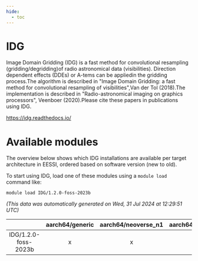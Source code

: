 ```yaml
---
hide:
  - toc
---
```


IDG
===


Image Domain Gridding (IDG) is a fast method for convolutional resampling (gridding/degridding)of radio astronomical data (visibilities). Direction dependent effects (DDEs) or A-tems can be appliedin the gridding process.The algorithm is described in "Image Domain Gridding: a fast method for convolutional resampling of visibilities",Van der Tol (2018).The implementation is described in "Radio-astronomical imaging on graphics processors", Veenboer (2020).Please cite these papers in publications using IDG.

https://idg.readthedocs.io/
# Available modules


The overview below shows which IDG installations are available per target architecture in EESSI, ordered based on software version (new to old).

To start using IDG, load one of these modules using a `module load` command like:

```shell
module load IDG/1.2.0-foss-2023b
```

*(This data was automatically generated on Wed, 31 Jul 2024 at 12:29:51 UTC)*  

| |aarch64/generic|aarch64/neoverse_n1|aarch64/neoverse_v1|x86_64/generic|x86_64/amd/zen2|x86_64/amd/zen3|x86_64/intel/haswell|x86_64/intel/skylake_avx512|
| :---: | :---: | :---: | :---: | :---: | :---: | :---: | :---: | :---: |
|IDG/1.2.0-foss-2023b|x|x|x|x|x|x|x|x|

